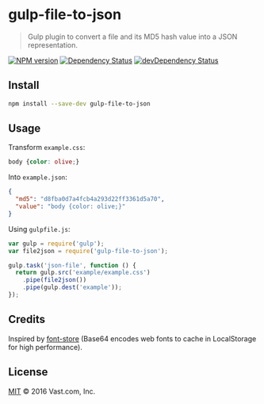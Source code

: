 # gulp-file-to-json

> Gulp plugin to convert a file and its MD5 hash value into a JSON representation.

[![NPM version](https://badge.fury.io/js/gulp-file-to-json.svg)](https://www.npmjs.org/package/gulp-file-to-json) [![Dependency Status](https://david-dm.org/vast-engineering/gulp-file-to-json.svg)](https://david-dm.org/vast-engineering/gulp-file-to-json) [![devDependency Status](https://david-dm.org/vast-engineering/gulp-file-to-json/dev-status.svg)](https://david-dm.org/vast-engineering/gulp-file-to-json?type=dev)

## Install

```bash
npm install --save-dev gulp-file-to-json
```

## Usage

Transform `example.css`:

```css
body {color: olive;}
```

Into `example.json`:

```json
{
  "md5": "d8fba0d7a4fcb4a293d22ff3361d5a70",
  "value": "body {color: olive;}"
}
```

Using `gulpfile.js`:

```javascript
var gulp = require('gulp');
var file2json = require('gulp-file-to-json');

gulp.task('json-file', function () {
  return gulp.src('example/example.css')
    .pipe(file2json())
    .pipe(gulp.dest('example'));
});
```

## Credits

Inspired by [font-store](https://github.com/CrocoDillon/font-store) (Base64 encodes web fonts to cache in LocalStorage for high performance).

## License

[MIT](https://github.com/vast-engineering/gulp-file-to-json/blob/master/LICENSE) © 2016 Vast.com, Inc.

<!--
TODO:

[![Build Status](https://img.shields.io/travis/TODO/gulp-file-to-json.svg?branch=master)](https://travis-ci.org/TODO/gulp-file-to-json)

[![Coveralls Status](https://img.shields.io/coveralls/TODO/gulp-file-to-json.svg)](https://coveralls.io/r/TODO/gulp-file-to-json)
-->